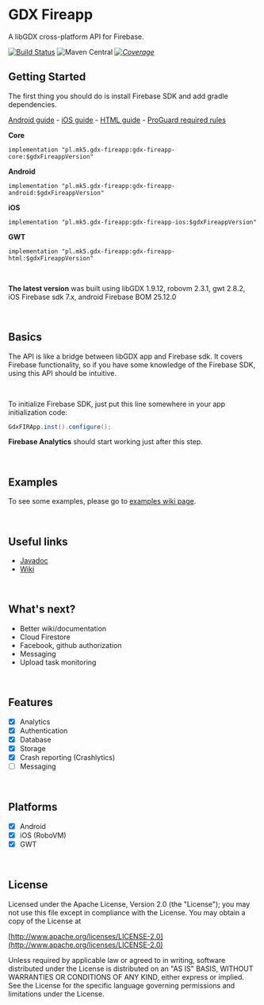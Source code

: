 # GDX Fireapp

A libGDX cross-platform API for Firebase.

[ ![Build Status](https://travis-ci.com/mk-5/gdx-fireapp.svg?branch=master)](https://travis-ci.com/mk-5/gdx-fireapp) ![Maven Central](https://img.shields.io/maven-central/v/pl.mk5.gdx-fireapp/gdx-fireapp-core) [_![Coverage](https://sonarcloud.io/api/project_badges/measure?project=mk-5_gdx-fireapp&metric=coverage)_](https://sonarcloud.io/dashboard?id=mk-5_gdx-fireapp)

## Getting Started

The first thing you should do is install Firebase SDK and add gradle dependencies.   

[Android  guide](https://github.com/mk-5/gdx-fireapp/wiki/Android-guide) - [iOS guide](https://github.com/mk-5/gdx-fireapp/wiki/iOS-Guide) - [HTML guide](https://github.com/mk-5/gdx-fireapp/wiki/GWT-guide) - [ProGuard required rules](https://github.com/mk-5/gdx-fireapp/wiki/Proguard-required-rules)

**Core**

```
implementation "pl.mk5.gdx-fireapp:gdx-fireapp-core:$gdxFireappVersion"
```
**Android**

```
implementation "pl.mk5.gdx-fireapp:gdx-fireapp-android:$gdxFireappVersion"
```
**iOS**

```
implementation "pl.mk5.gdx-fireapp:gdx-fireapp-ios:$gdxFireappVersion"
```

**GWT**

```
implementation "pl.mk5.gdx-fireapp:gdx-fireapp-html:$gdxFireappVersion"
```

&nbsp;

**The latest version** was built using libGDX 1.9.12, robovm 2.3.1, gwt 2.8.2, iOS Firebase sdk 7.x,
android Firebase BOM 25.12.0

&nbsp;

## Basics

The API is like a bridge between libGDX app and Firebase sdk. It covers Firebase functionality, so if you have some knowledge of the Firebase SDK, using this API should be intuitive.

&nbsp;

To initialize Firebase SDK, just put this line somewhere in your app initialization code:

```java
GdxFIRApp.inst().configure();
```

**Firebase Analytics** should start working just after this step.

&nbsp;


## Examples

To see some examples, please go to [examples wiki page](https://github.com/mk-5/gdx-fireapp/wiki/Examples).

&nbsp;

## Useful links

- [Javadoc](http://javadoc.io/doc/pl.mk5.gdx-fireapp/gdx-fireapp-core)
- [Wiki](https://github.com/mk-5/gdx-fireapp/wiki)

&nbsp;

## What's next?

- Better wiki/documentation
- Cloud Firestore
- Facebook, github authorization
- Messaging
- Upload task monitoring

&nbsp;  

## Features

- [x] Analytics
- [x] Authentication
- [x] Database
- [x] Storage
- [x] Crash reporting (Crashlytics)
- [ ] Messaging

&nbsp;  

## Platforms

- [x] Android
- [x] iOS (RoboVM)
- [x] GWT

&nbsp;  


## License

Licensed under the Apache License, Version 2.0 (the "License"); you may not use this file except in compliance with the License. You may obtain a copy of the License at

[http://www.apache.org/licenses/LICENSE-2.0](http://www.apache.org/licenses/LICENSE-2.0)

Unless required by applicable law or agreed to in writing, software distributed under the License is distributed on an "AS IS" BASIS, WITHOUT WARRANTIES OR CONDITIONS OF ANY KIND, either express or implied. See the License for the specific language governing permissions and limitations under the License.
